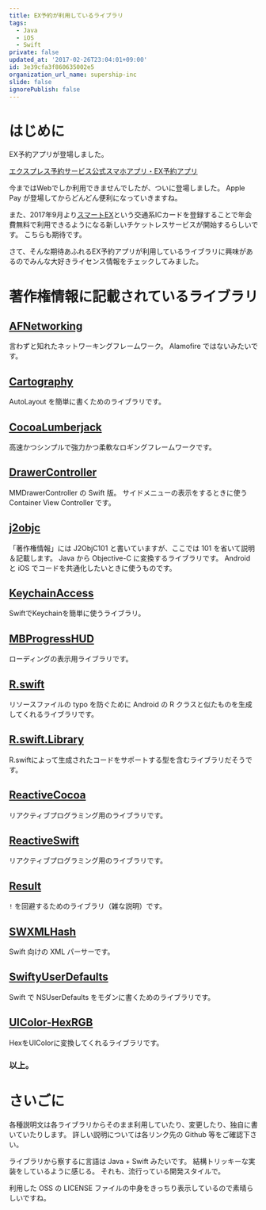 ```yaml
---
title: EX予約が利用しているライブラリ
tags:
  - Java
  - iOS
  - Swift
private: false
updated_at: '2017-02-26T23:04:01+09:00'
id: 3e39cfa3f860635002e5
organization_url_name: supership-inc
slide: false
ignorePublish: false
---
```

# はじめに

EX予約アプリが登場しました。

[エクスプレス予約サービス公式スマホアプリ・EX予約アプリ](https://expy.jp/lp/app/)

今まではWebでしか利用できませんでしたが、ついに登場しました。
Apple Pay が登場してからどんどん便利になっていきますね。

また、2017年9月より[スマートEX](http://www.poitan.jp/archives/27296)という交通系ICカードを登録することで年会費無料で利用できるようになる新しいチケットレスサービスが開始するらしいです。
こちらも期待です。

さて、そんな期待あふれるEX予約アプリが利用しているライブラリに興味があるのでみんな大好きライセンス情報をチェックしてみました。

# 著作権情報に記載されているライブラリ

## [AFNetworking](https://github.com/AFNetworking/AFNetworking)

言わずと知れたネットワーキングフレームワーク。
Alamofire ではないみたいです。 

## [Cartography](https://github.com/robb/Cartography)

AutoLayout を簡単に書くためのライブラリです。

## [CocoaLumberjack](https://github.com/CocoaLumberjack/CocoaLumberjack)

高速かつシンプルで強力かつ柔軟なロギングフレームワークです。

## [DrawerController](https://github.com/sascha/DrawerController)

MMDrawerController の Swift 版。
サイドメニューの表示をするときに使う Container View Controller です。

## [j2objc](https://github.com/google/j2objc)

「著作権情報」には J2ObjC101 と書いていますが、ここでは 101 を省いて説明＆記載します。
Java から Objective-C に変換するライブラリです。
Android と iOS でコードを共通化したいときに使うものです。

## [KeychainAccess](https://github.com/kishikawakatsumi/KeychainAccess)

SwiftでKeychainを簡単に使うライブラリ。

## [MBProgressHUD](https://github.com/jdg/MBProgressHUD)

ローディングの表示用ライブラリです。

## [R.swift](https://github.com/mac-cain13/R.swift)

リソースファイルの typo を防ぐために Android の R クラスと似たものを生成してくれるライブラリです。

## [R.swift.Library](https://github.com/mac-cain13/R.swift.Library)

R.swiftによって生成されたコードをサポートする型を含むライブラリだそうです。

## [ReactiveCocoa](https://github.com/ReactiveCocoa/ReactiveCocoa)

リアクティブプログラミング用のライブラリです。

## [ReactiveSwift](https://github.com/ReactiveCocoa/ReactiveSwift)

リアクティブプログラミング用のライブラリです。

## [Result](https://github.com/antitypical/Result)

`!` を回避するためのライブラリ（雑な説明）です。

## [SWXMLHash](https://github.com/drmohundro/SWXMLHash)

Swift 向けの XML パーサーです。

## [SwiftyUserDefaults](https://github.com/radex/SwiftyUserDefaults)

Swift で NSUserDefaults をモダンに書くためのライブラリです。

## [UIColor-HexRGB](https://github.com/tinymind/UIColor-HexRGB)

HexをUIColorに変換してくれるライブラリです。


### 以上。

# さいごに

各種説明文は各ライブラリからそのまま利用していたり、変更したり、独自に書いていたりします。
詳しい説明については各リンク先の Github 等をご確認下さい。

ライブラリから察するに言語は Java + Swift みたいです。
結構トリッキーな実装をしているように感じる。
それも、流行っている開発スタイルで。

利用した OSS の LICENSE ファイルの中身をきっちり表示しているので素晴らしいですね。

